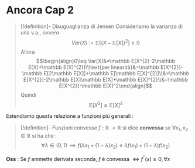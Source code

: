 # Ancora Cap 2

>[!definition]- Disuguaglianza di Jensen
>Consideriamo la varianza di una v.a., ovvero $$Var(X):=\mathbb E[(X-\mathbb E[X])^2]\geq0$$
>Allora $$\begin{align}0\leq Var(X)&=\mathbb E[X^{2}-2\mathbb E[X]+\mathbb E[X]^{2}]\\\text{per linearità}&=\mathbb E[X^{2}]-\mathbb E[2\mathbb E[X]]+\mathbb E[\mathbb E[X]^{2}]\\&=\mathbb E[X^{2}]-2\mathbb E[X]\mathbb E[X]+\mathbb E[X]^{2}\\&=\mathbb E[X^{2}]-\mathbb E[X]^2\end{align}$$
>Quindi $$\mathbb E[X^{2}]\geq\mathbb E[X]^2$$

Estendiamo questa relazione a funzioni più generali : 

>[!definition]- Funzioni convesse
>$f:\mathbb R\to\mathbb R$ si dice **convessa** se $\forall x_1,x_2\in\mathbb R$ si ha che : $$\forall\lambda\in(0,1)\implies f(\lambda x_1+(1-\lambda)x_2)\leq \lambda f(x_1)+(1-\lambda)f(x_2)$$

**Oss** : Se $f$ ammette derivata seconda, $f$ è convessa $\iff f^{''}(x)\geq0,\forall x$





